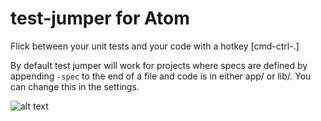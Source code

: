 # test-jumper for Atom

Flick between your unit tests and your code with a hotkey [cmd-ctrl-.]

By default test jumper will work for projects where specs are defined by appending `-spec` to the end of a file and code is in either app/ or lib/. You can change this in the settings.

![alt text](http://i.imgur.com/F2mM3MJ.gif "Logo Title Text 1")
